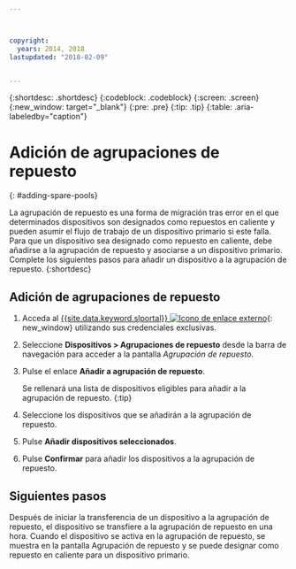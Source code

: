 ```yaml
---



copyright:
  years: 2014, 2018
lastupdated: "2018-02-09"


---
```


{:shortdesc: .shortdesc}
{:codeblock: .codeblock}
{:screen: .screen}
{:new_window: target="_blank"}
{:pre: .pre}
{:tip: .tip}
{:table: .aria-labeledby="caption"}


# Adición de agrupaciones de repuesto 
{: #adding-spare-pools}

La agrupación de repuesto es una forma de migración tras error en el que determinados dispositivos son designados como repuestos en caliente y pueden asumir el flujo de trabajo de un dispositivo primario si este falla. Para que un dispositivo sea designado como repuesto en caliente, debe añadirse a la agrupación de repuesto y asociarse a un dispositivo primario. Complete los siguientes pasos para añadir un dispositivo a la agrupación de repuesto.
{:shortdesc}

## Adición de agrupaciones de repuesto

1. Acceda al [{{site.data.keyword.slportal}} ![Icono de enlace externo](../icons/launch-glyph.svg "Icono de enlace externo")](https://control.softlayer.com/){: new_window} utilizando sus credenciales exclusivas.
2. Seleccione **Dispositivos > Agrupaciones de repuesto** desde la barra de navegación para acceder a la pantalla *Agrupación de repuesto*.
3. Pulse el enlace **Añadir a agrupación de repuesto**.
   
   Se rellenará una lista de dispositivos eligibles para añadir a la agrupación de repuesto.
   {:tip}
   
4. Seleccione los dispositivos que se añadirán a la agrupación de repuesto.
5. Pulse **Añadir dispositivos seleccionados**.
6. Pulse **Confirmar** para añadir los dispositivos a la agrupación de repuesto. 

## Siguientes pasos
Después de iniciar la transferencia de un dispositivo a la agrupación de repuesto, el dispositivo se transfiere a la agrupación de repuesto en una hora. Cuando el dispositivo se activa en la agrupación de repuesto, se muestra en la pantalla Agrupación de repuesto y se puede designar como repuesto en caliente para un dispositivo primario.
